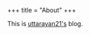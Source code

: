 +++
title = "About"
+++

This is [uttarayan21's][uttarayan21] blog.

[uttarayan21]: https://github.com/uttarayan21
